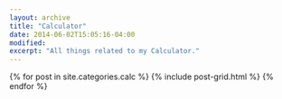 ```yaml
---
layout: archive
title: "Calculator"
date: 2014-06-02T15:05:16-04:00
modified:
excerpt: "All things related to my Calculator."
---
```


<div class="tiles">
{% for post in site.categories.calc %}
  {% include post-grid.html %}
{% endfor %}
</div><!-- /.tiles -->

